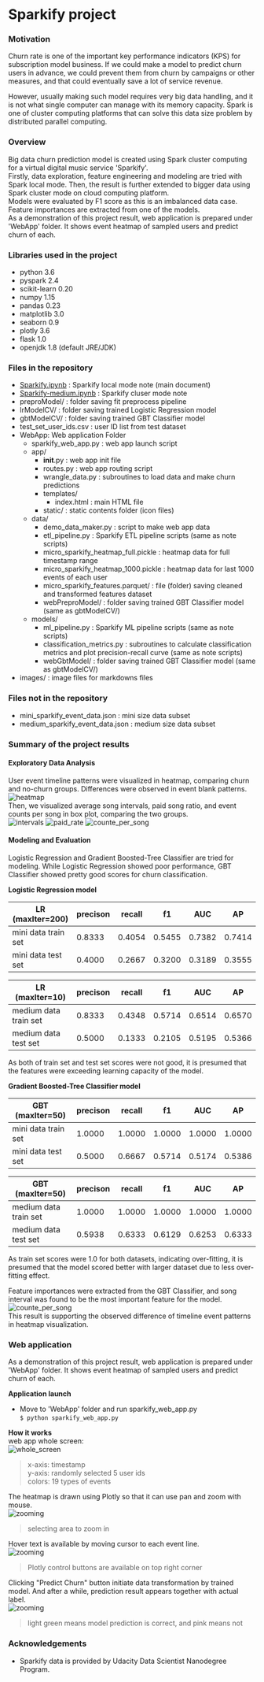 # Sparkify project
### Motivation
Churn rate is one of the important key performance indicators (KPS) for subscription model business. If we could make a model to predict churn users in advance, we could prevent them from churn by campaigns or other measures, and that could eventually save a lot of service revenue.

However, usually making such model requires very big data handling, and it is not what single computer can manage with its memory capacity. Spark is one of cluster computing platforms that can solve this data size problem by distributed parallel computing.

### Overview
Big data churn prediction model is created using Spark cluster computing for a virtual digital music service 'Sparkify'. <br>Firstly, data exploration, feature engineering and modeling are tried with Spark local mode. Then, the result is further extended to bigger data using Spark cluster mode on cloud computing platform.<br>
Models were evaluated by F1 score as this is an imbalanced data case. Feature importances are extracted from one of the models.<br>
As a demonstration of this project result, web application is prepared under 'WebApp' folder. It shows event heatmap of sampled users and predict churn of each.

### Libraries used in the project
- python 3.6
- pyspark 2.4
- scikit-learn 0.20
- numpy 1.15
- pandas 0.23
- matplotlib 3.0
- seaborn 0.9
- plotly 3.6
- flask 1.0
- openjdk 1.8 (default JRE/JDK)

### Files in the repository
- [Sparkify.ipynb](Sparkify.ipynb) : Sparkify local mode note (main document)
- [Sparkify-medium.ipynb](Sparkify-medium.ipynb) : Sparkify cluser mode note
- preproModel/ : folder saving fit preprocess pipeline
- lrModelCV/ : folder saving trained Logistic Regression model
- gbtModelCV/ : folder saving trained GBT Classifier model
- test_set_user_ids.csv : user ID list from test dataset
- WebApp: Web application Folder
  - sparkify_web_app.py : web app launch script
  - app/
    - __init__.py : web app init file
    - routes.py : web app routing script
    - wrangle_data.py : subroutines to load data and make churn predictions
    - templates/
      - index.html : main HTML file
    - static/ : static contents folder (icon files)
  - data/
    - demo_data_maker.py : script to make web app data
    - etl_pipeline.py : Sparkify ETL pipeline scripts (same as note scripts)
    - micro_sparkify_heatmap_full.pickle : heatmap data for full timestamp range
    - micro_sparkify_heatmap_1000.pickle : heatmap data for last 1000 events of each user
    - micro_sparkify_features.parquet/ : file (folder) saving cleaned and transformed features dataset
    - webPreproModel/ : folder saving trained GBT Classifier model (same as gbtModelCV/)
  - models/
    - ml_pipeline.py : Sparkify ML pipeline scripts (same as note scripts)
    - classification_metrics.py : subroutines to calculate classification metrics and plot precision-recall curve (same as note scripts)
    - webGbtModel/ : folder saving trained GBT Classifier model (same as gbtModelCV/)
- images/ : image files for markdowns files

### Files not in the repository
- mini_sparkify_event_data.json : mini size data subset
- medium_sparkify_event_data.json : medium size data subset

### Summary of the project results
#### Exploratory Data Analysis
User event timeline patterns were visualized in heatmap, comparing churn and no-churn groups. Differences were observed in event blank patterns.
![heatmap](images/sparkify_heatmap.png)<br>
Then, we visualized average song intervals, paid song ratio, and event counts per song in box plot, comparing the two groups.<br>
![intervals](images/sparkify_interval.png)
![paid_rate](images/sparkify_paid_song_rate.png)
![counte_per_song](images/sparkify_event_count_per_song.png)

#### Modeling and Evaluation
Logistic Regression and Gradient Boosted-Tree Classifier are tried for modeling. While Logistic Regression showed poor performance, GBT Classifier showed pretty good scores for churn classification.<br>

**Logistic Regression model**

|LR (maxIter=200)|precison|recall|f1|AUC|AP|
|---|---|---|---|---|---|
|mini data train set|0.8333|0.4054|0.5455|0.7382|0.7414|
|mini data test set|0.4000|0.2667|0.3200|0.3189|0.3555|

|LR (maxIter=10)|precison|recall|f1|AUC|AP|
|---|---|---|---|---|---|
|medium data train set|0.8333|0.4348|0.5714|0.6514|0.6570|
|medium data test set|0.5000|0.1333|0.2105|0.5195|0.5366|

As both of train set and test set scores were not good, it is presumed that the features were exceeding learning capacity of the model.

**Gradient Boosted-Tree Classifier model**

|GBT (maxIter=50)|precison|recall|f1|AUC|AP|
|---|---|---|---|---|---|
|mini data train set|1.0000|1.0000|1.0000|1.0000|1.0000|
|mini data test set|0.5000|0.6667|0.5714|0.5174|0.5386|

|GBT (maxIter=50)|precison|recall|f1|AUC|AP|
|---|---|---|---|---|---|
|medium data train set|1.0000|1.0000|1.0000|1.0000|1.0000|
|medium data test set|0.5938|0.6333|0.6129|0.6253|0.6333|

As train set scores were 1.0 for both datasets, indicating over-fitting, it is presumed that the model scored better with larger dataset due to less over-fitting effect.

Feature importances were extracted from the GBT Classifier, and song interval was found to be the most important feature for the model.<br>
![counte_per_song](images/sparkify_gbt_importances.png)<br>
This result is supporting the observed difference of timeline event patterns in heatmap visualization.

### Web application
As a demonstration of this project result, web application is prepared under 'WebApp' folder. It shows event heatmap of sampled users and predict churn of each.<br>

**Application launch**<br>
- Move to 'WebApp' folder and run sparkify_web_app.py<br>
```$ python sparkify_web_app.py ```

**How it works**<br>
web app whole screen:<br>
![whole_screen](images/web_app_screen1.png)<br>
> x-axis: timestamp<br>
> y-axis: randomly selected 5 user ids<br>
> colors: 19 types of events

The heatmap is drawn using Plotly so that it can use pan and zoom with mouse.<br>
![zooming](images/web_app_screen2_updated.png)<br>
> selecting area to zoom in

Hover text is available by moving cursor to each event line.<br>
![zooming](images/web_app_screen3_updated.png)<br>
> Plotly control buttons are available on top right corner

Clicking "Predict Churn" button initiate data transformation by trained model. And after a while, prediction result appears together with actual label.<br>
![zooming](images/web_app_screen4.png)<br>
> light green means model prediction is correct, and pink means not

### Acknowledgements
- Sparkify data is provided by Udacity Data Scientist Nanodegree Program.
